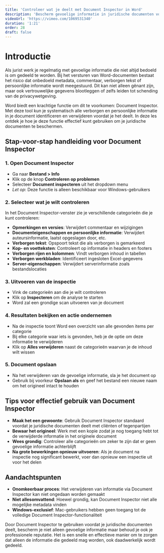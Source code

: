 ```yaml
---
title: 'Controleer wat je deelt met Document Inspector in Word'
description: 'Bescherm gevoelige informatie in juridische documenten voordat je ze deelt'
videoUrl: 'https://vimeo.com/1069531340'
duration: '1:21'
order: 28
draft: false
---
```


# Introductie

Als jurist werk je regelmatig met gevoelige informatie die niet altijd bedoeld is om gedeeld te worden. Bij het versturen van Word-documenten bestaat het risico dat onbedoeld metadata, commentaar, verborgen tekst of persoonlijke informatie wordt meegestuurd. Dit kan niet alleen gênant zijn, maar ook vertrouwelijke gegevens blootleggen of zelfs leiden tot schending van de privacywetgeving.

Word biedt een krachtige functie om dit te voorkomen: Document Inspector. Met deze tool kun je systematisch alle verborgen en persoonlijke informatie in je document identificeren en verwijderen voordat je het deelt. In deze les ontdek je hoe je deze functie effectief kunt gebruiken om je juridische documenten te beschermen.

## Stap-voor-stap handleiding voor Document Inspector

### 1. Open Document Inspector
- Ga naar **Bestand > Info**
- Klik op de knop **Controleren op problemen**
- Selecteer **Document inspecteren** uit het dropdown menu
- *Let op*: Deze functie is alleen beschikbaar voor Windows-gebruikers

### 2. Selecteer wat je wilt controleren
In het Document Inspector-venster zie je verschillende categorieën die je kunt controleren:
- **Opmerkingen en versies**: Verwijdert commentaar en wijzigingen
- **Documenteigenschappen en persoonlijke informatie**: Verwijdert auteursinformatie, laatst opgeslagen door, etc.
- **Verborgen tekst**: Opspoort tekst die als verborgen is gemarkeerd
- **Kop- en voetteksten**: Controleert op informatie in headers en footers
- **Verborgen rijen en kolommen**: Vindt verborgen inhoud in tabellen
- **Verborgen werkbladen**: Identificeert ingesloten Excel-gegevens
- **Server-eigenschappen**: Verwijdert serverinformatie zoals bestandslocaties

### 3. Uitvoeren van de inspectie
- Vink de categorieën aan die je wilt controleren
- Klik op **Inspecteren** om de analyse te starten
- Word zal een grondige scan uitvoeren van je document

### 4. Resultaten bekijken en actie ondernemen
- Na de inspectie toont Word een overzicht van alle gevonden items per categorie
- Bij elke categorie waar iets is gevonden, heb je de optie om deze informatie te verwijderen
- Klik op **Alles verwijderen** naast de categorieën waarvan je de inhoud wilt wissen

### 5. Document opslaan
- Na het verwijderen van de gevoelige informatie, sla je het document op
- Gebruik bij voorkeur **Opslaan als** en geef het bestand een nieuwe naam om het origineel intact te houden

## Tips voor effectief gebruik van Document Inspector

- **Maak het een gewoonte**: Gebruik Document Inspector standaard voordat je juridische documenten deelt met cliënten of tegenpartijen
- **Bewaar het origineel**: Werk met een kopie zodat je nog toegang hebt tot de verwijderde informatie in het originele document
- **Wees grondig**: Controleer alle categorieën om zeker te zijn dat er geen gevoelige informatie achterblijft
- **Na grote bewerkingen opnieuw uitvoeren**: Als je document na inspectie nog significant bewerkt, voer dan opnieuw een inspectie uit voor het delen

## Aandachtspunten

- **Onomkeerbaar proces**: Het verwijderen van informatie via Document Inspector kan niet ongedaan worden gemaakt
- **Niet allesomvattend**: Hoewel grondig, kan Document Inspector niet alle mogelijke metadata vinden
- **Windows-exclusief**: Mac-gebruikers hebben geen toegang tot de volledige Document Inspector-functionaliteit

Door Document Inspector te gebruiken voordat je juridische documenten deelt, bescherm je niet alleen gevoelige informatie maar behoud je ook je professionele reputatie. Het is een snelle en effectieve manier om te zorgen dat alleen de informatie die gedeeld mag worden, ook daadwerkelijk wordt gedeeld.